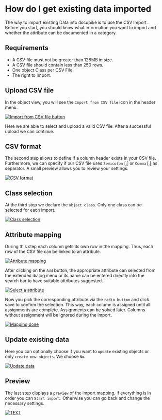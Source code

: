 
# How do I get existing data imported

The way to import existing Data into docupike is to use the CSV Import. Before you start, you should know what information you want to import and whether the attribute can be documented in a category.

## Requirements

- A CSV file must not be greater than 128MB in size.
- A CSV file should contain less than 250 rows.
- One object Class per CSV File.
- The right to Import.

## Upload CSV file

In the object view, you will see the `Import from CSV file` icon in the header menu.

[![Import from CSV file button](../../img/screenshots/import-data-via-csv/button-import-csv.png)](../../img/screenshots/import-data-via-csv/button-import-csv.png)

Here we are able to select and upload a valid CSV file. After a successful upload we can continue.

## CSV format

The second step allows to define if a column header exists in your CSV file. Furthermore, we can specify if our CSV file uses `Semicolon` [;] or `Comma` [,] as separator.
A small preview allows you to review your settings.

[![CSV format](../../img/screenshots/import-data-via-csv/csv-format.png)](../../img/screenshots/import-data-via-csv/csv-format.png)

## Class selection

At the third step we declare the `object class`. Only one class can be selected for each import.

[![Class selection](../../img/screenshots/import-data-via-csv/class-selection.png)](../../img/screenshots/import-data-via-csv/class-selection.png)

## Attribute mapping

During this step each column gets its own row in the mapping. Thus, each row of the CSV file can be linked to an attribute.

[![Attribute mapping](../../img/screenshots/import-data-via-csv/attribute-mapping.png)](../../img/screenshots/import-data-via-csv/attribute-mapping.png)

After clicking on the `Add` button, the appropriate attribute can selected from the extended dialog menu or its name can be entered directly into the search bar to have suitable attributes suggested.

[![Select a attribute](../../img/screenshots/import-data-via-csv/attribute-mapping-title.png)](../../img/screenshots/import-data-via-csv/attribute-mapping-title.png)

Now you pick the corresponding attribute via the `radio button` and click save to confirm the selection. This way, each column is assigned until all assignments are complete. Assignments can be solved later. Columns without assignment will be ignored during the import.

[![Mapping done](../../img/screenshots/import-data-via-csv/attribute-mapping-done.png)](../../img/screenshots/import-data-via-csv/attribute-mapping-done.png)
## Update existing data

Here you can optionally choose if you want to `update` existing objects or only `create new objects`.
We choose `No`.

[![Update data](../../img/screenshots/import-data-via-csv/update-data.png)](../../img/screenshots/import-data-via-csv/update-data.png)

## Preview

The last step displays a `preview` of the import mapping. If everything is in order you can `Start import`. Otherwise you can go back and change the necessary settings.

[![TEXT](../../img/screenshots/import-data-via-csv/preview.png)](../../img/screenshots/import-data-via-csv/preview.png)
